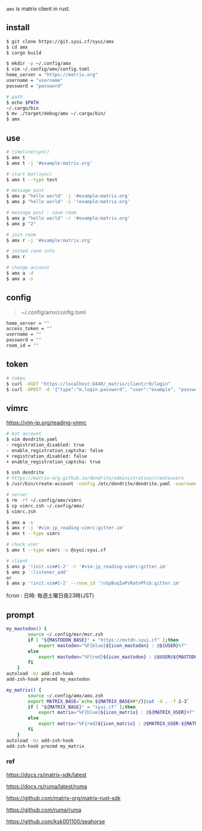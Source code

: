 `amx` is matrix client in rust.

## install

```sh
$ git clone https://git.syui.cf/syui/amx
$ cd amx
$ cargo build

$ mkdir -p ~/.config/amx
$ vim ~/.config/amx/config.toml
home_server = "https://matrix.org"
username = "username"
password = "password"

# path
$ echo $PATH
~/.cargo/bin
$ mv ./target/debug/amx ~/.cargo/bin/
$ amx
```

## use

```sh
# timeline(sync)
$ amx t
$ amx t -j '#example:matrix.org'

# start bot(sync)
$ amx t --type test

# message post
$ amx p "hello world" -j '#example:matrix.org'
$ amx p "hello world" -i '!example:matrix.org'

# message post : save room
$ amx p "hello world" -r '#example:matrix.org'
$ amx p "2"

# join room
$ amx r -j '#example:matrix.org'

# joined room info
$ amx r

# change account
$ amx a -d
$ amx a -s
```

## config

> ~/.config/amx/config.toml

```sh
home_server = ""
access_token = ""
username = ""
password = ""
room_id = ""
```

## token

```sh
# token
$ curl -XGET "https://localhost:8448/_matrix/client/r0/login"
$ curl -XPOST -d '{"type":"m.login.password", "user":"example", "password":"wordpass"}' "https://localhost:8448/_matrix/client/r0/login"
```

## vimrc

https://vim-jp.org/reading-vimrc

```sh
# bot account
$ vim dendrite.yaml
- registration_disabled: true
- enable_registration_captcha: false
+ registration_disabled: false
+ enable_registration_captcha: true

$ ssh dendrite
# https://matrix-org.github.io/dendrite/administration/createusers
$ /usr/bin/create-account -config /etc/dendrite/dendrite.yaml -username xxx -password xxx
```

```sh
# server
$ rm -rf ~/.config/amx/vimrc
$ cp vimrc.zsh ~/.config/amx/
$ vimrc.zsh

$ amx a -s
$ amx r -j '#vim-jp_reading-vimrc:gitter.im'
$ amx t --type vimrc

# check user
$ amx t --type vimrc -u @syui:syui.cf
```


```sh
# client
$ amx p '!init.vim#1-2' -r '#vim-jp_reading-vimrc:gitter.im'
$ amx p ':listener_add'
or
$ amx p '!init.vim#1-2' --room_id '!nSpBuqIwPsRatnPFsb:gitter.im'
```

fcron : 日時: 毎週土曜日夜23時(JST)

## prompt

```sh
my_mastodon() {
		source ~/.config/msr/msr.zsh
		if [ "${MASTODON_BASE}" = "https://mstdn.syui.cf" ];then
			export mastodon="%F{blue}${icon_mastodon} : @${USER}%f"
		else
			export mastodon="%F{red}${icon_mastodon} : @$USER@${MASTODON_BASE##*/}%f"
		fi
	}
autoload -Uz add-zsh-hook
add-zsh-hook precmd my_mastodon

my_matrix() {
		source ~/.config/amx/amx.zsh
		export MATRIX_BASE=`echo ${MATRIX_BASE##*/}|cut -d . -f 2-3`
		if [ "${MATRIX_BASE}" = "syui.cf" ];then
			export matrix="%F{blue}${icon_matrix} : @${MATRIX_USER}%f"
		else
			export matrix="%F{red}${icon_matrix} : @$MATRIX_USER:${MATRIX_BASE##*/}%f"
		fi
	}
autoload -Uz add-zsh-hook
add-zsh-hook precmd my_matrix
```

### ref

https://docs.rs/matrix-sdk/latest

https://docs.rs/ruma/latest/ruma

https://github.com/matrix-org/matrix-rust-sdk

https://github.com/ruma/ruma

https://github.com/ksk001100/seahorse

